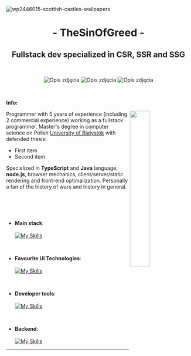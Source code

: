 ![wp2446015-scottish-castles-wallpapers](https://github.com/TheSinOfGreed/TheSinOfGreed/assets/80159294/2af2a207-9a98-44b1-b42c-8dd7d8592e89)

<div align="center">
  <h1> - TheSinOfGreed - </h1>
  <h2>Fullstack dev specialized in CSR, SSR and SSG</h2>
</div>

<br>

<p align="center">
  <img src="https://github.com/TheSinOfGreed/TheSinOfGreed/assets/80159294/de17839d-c9ea-4092-ac98-f65c816e9a7d" alt="Opis zdjęcia">
  <img src="https://github.com/TheSinOfGreed/TheSinOfGreed/assets/80159294/de17839d-c9ea-4092-ac98-f65c816e9a7d" alt="Opis zdjęcia">
  <img src="https://github.com/TheSinOfGreed/TheSinOfGreed/assets/80159294/de17839d-c9ea-4092-ac98-f65c816e9a7d" alt="Opis zdjęcia">
</p>


  
<br>

**Info:**

<img align="right" width="33%" src="https://i.stack.imgur.com/RJj4x.png">

Programmer with 5 years of experience (including 2 commercial experience) working as a fullstack programmer. 
Master's degree in computer science on Polish [University of Bialystok](https://uwb.edu.pl/) with defended thesis:
<ul>
  <li>First item</li>
  <li>Second item</li>
</ul>
Specialized in <strong>TypeScript</strong> and <strong>Java</strong> language, <strong>node.js</strong>, browser mechanics, client/server/static rendering and front-end optimalization.
Personally a fan of the history of wars and history in general.

<br>
<br>
<br>
<br>
<br>


- **Main stack**: </br></br>
    [![My Skills](https://skillicons.dev/icons?i=ts,angular,reactivex,react,redux)](https://skillicons.dev)
    
<br>   
    
- **Favourite UI Technologies**: </br></br>
    [![My Skills](https://skillicons.dev/icons?i=css,sass,tailwind,bootstrap,styledcomponents)](https://skillicons.dev)

<br>

- **Developer tools**: </br></br>
    [![My Skills](https://skillicons.dev/icons?i=linux,docker,git,gitlab,postman)](https://skillicons.dev)
  
<br>

- **Backend**: </br></br>
    [![My Skills](https://skillicons.dev/icons?i=nodejs,dotnet,express,sequelize,postgres)](https://skillicons.dev)
   
-----

<br/>

